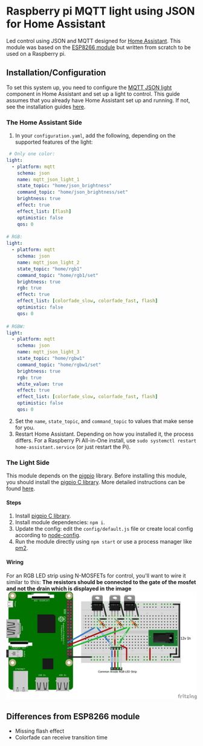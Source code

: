 # Raspberry pi MQTT light using JSON for Home Assistant
Led control using JSON and MQTT designed for [Home Assistant](https://home-assistant.io/). This module was based on the [ESP8266 module](https://github.com/corbanmailloux/esp-mqtt-rgb-led) but written from scratch to be used on a Raspberry pi.

## Installation/Configuration

To set this system up, you need to configure the [MQTT JSON light](https://home-assistant.io/components/light.mqtt_json/) component in Home Assistant and set up a light to control. This guide assumes that you already have Home Assistant set up and running. If not, see the installation guides [here](https://home-assistant.io/getting-started/).

### The Home Assistant Side
1. In your `configuration.yaml`, add the following, depending on the supported features of the light:

```yaml
 # Only one color:
light:
  - platform: mqtt
    schema: json
    name: mqtt_json_light_1
    state_topic: "home/json_brightness"
    command_topic: "home/json_brightness/set"
    brightness: true
    effect: true
    effect_list: [flash]
    optimistic: false
    qos: 0

# RGB:
light:
  - platform: mqtt
    schema: json
    name: mqtt_json_light_2
    state_topic: "home/rgb1"
    command_topic: "home/rgb1/set"
    brightness: true
    rgb: true
    effect: true
    effect_list: [colorfade_slow, colorfade_fast, flash]
    optimistic: false
    qos: 0

# RGBW:
light:
  - platform: mqtt
    schema: json
    name: mqtt_json_light_3
    state_topic: "home/rgbw1"
    command_topic: "home/rgbw1/set"
    brightness: true
    rgb: true
    white_value: true
    effect: true
    effect_list: [colorfade_slow, colorfade_fast, flash]
    optimistic: false
    qos: 0
```
2. Set the `name`, `state_topic`, and `command_topic` to values that make sense for you.
3. Restart Home Assistant. Depending on how you installed it, the process differs. For a Raspberry Pi All-in-One install, use `sudo systemctl restart home-assistant.service` (or just restart the Pi).

### The Light Side
This module depends on the [pigpio](https://www.npmjs.com/package/pigpio) library. Before installing this module, you should install the [pigpio C library](https://github.com/joan2937/pigpio). More detailed instructions can be found [here](https://www.npmjs.com/package/pigpio#step-1---install-the-pigpio-c-library).

#### Steps
1. Install [pigpio C library](https://github.com/joan2937/pigpio).
2. Install module dependencies: `npm i`.
3. Update the config: edit the `config/default.js` file or create local config according to [node-config](https://github.com/lorenwest/node-config/wiki/Configuration-Files).
4. Run the module directly using `npm start` or use a process manager like [pm2](https://github.com/Unitech/pm2).

#### Wiring
For an RGB LED strip using N-MOSFETs for control, you'll want to wire it similar to this:
**The resistors should be connected to the gate of the mosfet and not the drain which is displayed in the image**
![RGB Wiring](pi_rgb_led_bb.png)

## Differences from ESP8266 module
* Missing flash effect
* Colorfade can receive transition time
